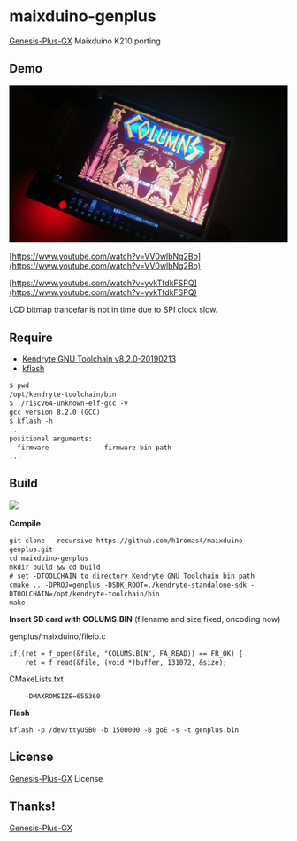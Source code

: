 # maixduino-genplus

[Genesis-Plus-GX](https://github.com/ekeeke/Genesis-Plus-GX) Maixduino K210 porting

## Demo

![image](https://raw.githubusercontent.com/h1romas4/maixduino-genplus/master/assets/progress_02.jpg)

[https://www.youtube.com/watch?v=VV0wlbNg2Bo](https://www.youtube.com/watch?v=VV0wlbNg2Bo)

[https://www.youtube.com/watch?v=yvkTfdkFSPQ](https://www.youtube.com/watch?v=yvkTfdkFSPQ)

LCD bitmap trancefar is not in time due to SPI clock slow.

## Require

* [Kendryte GNU Toolchain v8.2.0-20190213](https://github.com/kendryte/kendryte-gnu-toolchain/releases/tag/v8.2.0-20190213)
* [kflash](https://github.com/kendryte/kflash.py)

```
$ pwd
/opt/kendryte-toolchain/bin
$ ./riscv64-unknown-elf-gcc -v
gcc version 8.2.0 (GCC)
$ kflash -h
...
positional arguments:
  firmware              firmware bin path
...
```

## Build

![](https://github.com/h1romas4/maixduino-genplus/workflows/K210%20CI/badge.svg)

**Compile**

```
git clone --recursive https://github.com/h1romas4/maixduino-genplus.git
cd maixduino-genplus
mkdir build && cd build
# set -DTOOLCHAIN to directory Kendryte GNU Toolchain bin path
cmake .. -DPROJ=genplus -DSDK_ROOT=./kendryte-standalone-sdk -DTOOLCHAIN=/opt/kendryte-toolchain/bin
make
```

**Insert SD card with COLUMS.BIN** (filename and size fixed, oncoding now)

genplus/maixduino/fileio.c
```
if((ret = f_open(&file, "COLUMS.BIN", FA_READ)) == FR_OK) {
    ret = f_read(&file, (void *)buffer, 131072, &size);
```

CMakeLists.txt
```
    -DMAXROMSIZE=655360
```

**Flash**

```
kflash -p /dev/ttyUSB0 -b 1500000 -B goE -s -t genplus.bin
```

## License

[Genesis-Plus-GX](https://github.com/ekeeke/Genesis-Plus-GX/blob/master/LICENSE.txt) License

## Thanks!

[Genesis-Plus-GX](https://github.com/ekeeke/Genesis-Plus-GX)
